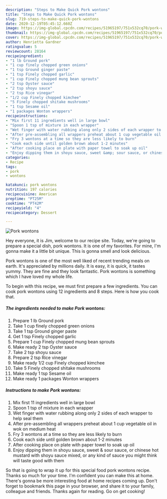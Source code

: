 ```yaml
---
description: "Steps to Make Quick Pork wontons"
title: "Steps to Make Quick Pork wontons"
slug: 719-steps-to-make-quick-pork-wontons
date: 2020-12-19T05:45:12.660Z
image: https://img-global.cpcdn.com/recipes/51965197/751x532cq70/pork-wontons-recipe-main-photo.jpg
thumbnail: https://img-global.cpcdn.com/recipes/51965197/751x532cq70/pork-wontons-recipe-main-photo.jpg
cover: https://img-global.cpcdn.com/recipes/51965197/751x532cq70/pork-wontons-recipe-main-photo.jpg
author: Henrietta Gardner
ratingvalue: 5
reviewcount: 28164
recipeingredient:
- "1 lb Ground pork"
- "1 cup finely chopped green onions"
- "1 tsp Ground ginger paste"
- "1 tsp Finely chopped garlic"
- "1 cup Finely chopped mung bean sprouts"
- "2 tsp Oyster sauce"
- "2 tsp shoyu sauce"
- "2 tsp Rice vinegar"
- "1/2 cup Finely chopped kimchee"
- "5 Finely chopped shitake mushrooms"
- "1 tsp Sesame oil"
- "1 packages Wonton wrappers"
recipeinstructions:
- "Mix first 11 ingredients well in large bowl"
- "Spoon 1 tsp of mixture in each wrapper"
- "Wet finger with water rubbing along only 2 sides of each wrapper to help seal them"
- "After pre-assembling all wrappers preheat about 1 cup vegetable oil in wok on medium heat"
- "Fry 3 wontons at a time so they are less likely to burn"
- "Cook each side until golden brown about 1-2 minutes"
- "After cooking place on plate with paper towel to soak up oil"
- "Enjoy dipping them in shoyu sauce, sweet &amp; sour sauce, or chinese hot mustard with shoyu sauce mixed, or any kind of sauce you might think will taste good with them"
categories:
- Recipe
tags:
- pork
- wontons

katakunci: pork wontons 
nutrition: 197 calories
recipecuisine: American
preptime: "PT25M"
cooktime: "PT42M"
recipeyield: "4"
recipecategory: Dessert

---
```



![Pork wontons](https://img-global.cpcdn.com/recipes/51965197/751x532cq70/pork-wontons-recipe-main-photo.jpg)

Hey everyone, it is Jim, welcome to our recipe site. Today, we're going to prepare a special dish, pork wontons. It is one of my favorites. For mine, I'm gonna make it a little bit unique. This is gonna smell and look delicious.



Pork wontons is one of the most well liked of recent trending meals on earth. It's appreciated by millions daily. It is easy, it is quick, it tastes yummy. They are fine and they look fantastic. Pork wontons is something which I have loved my whole life.


To begin with this recipe, we must first prepare a few ingredients. You can cook pork wontons using 12 ingredients and 8 steps. Here is how you cook that.

<!--inarticleads1-->

##### The ingredients needed to make Pork wontons:

1. Prepare 1 lb Ground pork
1. Take 1 cup finely chopped green onions
1. Take 1 tsp Ground ginger paste
1. Get 1 tsp Finely chopped garlic
1. Prepare 1 cup Finely chopped mung bean sprouts
1. Make ready 2 tsp Oyster sauce
1. Take 2 tsp shoyu sauce
1. Prepare 2 tsp Rice vinegar
1. Make ready 1/2 cup Finely chopped kimchee
1. Take 5 Finely chopped shitake mushrooms
1. Make ready 1 tsp Sesame oil
1. Make ready 1 packages Wonton wrappers




<!--inarticleads2-->

##### Instructions to make Pork wontons:

1. Mix first 11 ingredients well in large bowl
1. Spoon 1 tsp of mixture in each wrapper
1. Wet finger with water rubbing along only 2 sides of each wrapper to help seal them
1. After pre-assembling all wrappers preheat about 1 cup vegetable oil in wok on medium heat
1. Fry 3 wontons at a time so they are less likely to burn
1. Cook each side until golden brown about 1-2 minutes
1. After cooking place on plate with paper towel to soak up oil
1. Enjoy dipping them in shoyu sauce, sweet &amp; sour sauce, or chinese hot mustard with shoyu sauce mixed, or any kind of sauce you might think will taste good with them




So that is going to wrap it up for this special food pork wontons recipe. Thanks so much for your time. I'm confident you can make this at home. There's gonna be more interesting food at home recipes coming up. Don't forget to bookmark this page in your browser, and share it to your family, colleague and friends. Thanks again for reading. Go on get cooking!
